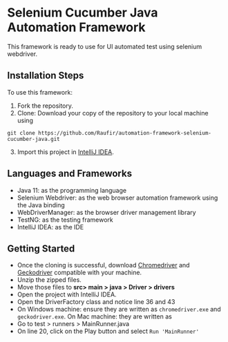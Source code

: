# Selenium Cucumber Java Automation Framework


This framework is ready to use for UI automated test using selenium webdriver.

## Installation Steps

To use this framework:
1. Fork the repository.
2. Clone: Download your copy of the repository to your local machine using

`git clone https://github.com/Raufir/automation-framework-selenium-cucumber-java.git`

3. Import this project in [IntelliJ IDEA](https://www.jetbrains.com/idea/download/).

## Languages and Frameworks



- Java 11:  as the programming language
- Selenium Webdriver: as the web browser automation framework using the Java binding
- WebDriverManager: as the browser driver management library
- TestNG: as the testing framework
- IntelliJ IDEA: as the IDE

## Getting Started

- Once the cloning is successful, download [Chromedriver](https://chromedriver.chromium.org/downloads) and [Geckodriver](https://github.com/mozilla/geckodriver/releases) compatible with your machine.
- Unzip the zipped files.
- Move those files to **src> main > java > Driver > drivers**
- Open the project with IntelliJ IDEA.
- Open the DriverFactory class and notice line 36 and 43
- On Windows machine: ensure they are written as `chromedriver.exe` and `geckodriver.exe`. On Mac machine: they are written as
- Go to test > runners > MainRunner.java
- On line 20, click on the Play button and select `Run 'MainRunner'`